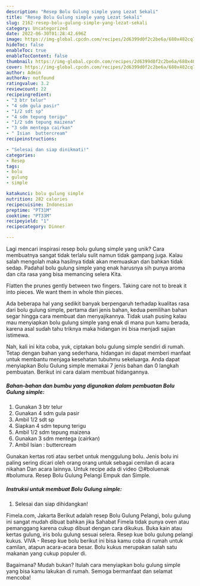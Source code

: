 ```yaml
---
description: "Resep Bolu Gulung simple yang Lezat Sekali"
title: "Resep Bolu Gulung simple yang Lezat Sekali"
slug: 2162-resep-bolu-gulung-simple-yang-lezat-sekali
category: Uncategorized
date: 2022-06-30T01:28:42.696Z
image: https://img-global.cpcdn.com/recipes/2d6399d0f2c2be6a/680x482cq70/bolu-gulung-simple-foto-resep-utama.jpg
hideToc: false
enableToc: true
enableTocContent: false
thumbnail: https://img-global.cpcdn.com/recipes/2d6399d0f2c2be6a/680x482cq70/bolu-gulung-simple-foto-resep-utama.jpg
cover: https://img-global.cpcdn.com/recipes/2d6399d0f2c2be6a/680x482cq70/bolu-gulung-simple-foto-resep-utama.jpg
author: Admin
authorAv: notfound
ratingvalue: 3.2
reviewcount: 22
recipeingredient:
- "3 btr telur"
- "4 sdm gula pasir"
- "1/2 sdt sp"
- "4 sdm tepung terigu"
- "1/2 sdm tepung maizena"
- "3 sdm mentega cairkan"
- " Isian  buttercream"
recipeinstructions:

- "Selesai dan siap dinikmati!"
categories:
- Resep
tags:
- bolu
- gulung
- simple

katakunci: bolu gulung simple 
nutrition: 282 calories
recipecuisine: Indonesian
preptime: "PT31M"
cooktime: "PT33M"
recipeyield: "1"
recipecategory: Dinner

---
```





Lagi mencari inspirasi resep bolu gulung simple yang unik? Cara membuatnya sangat tidak terlalu sulit namun tidak gampang juga. Kalau salah mengolah maka hasilnya tidak akan memuaskan dan bahkan tidak sedap. Padahal bolu gulung simple yang enak harusnya sih punya aroma dan cita rasa yang bisa memancing selera Kita.





Flatten the prunes gently between two fingers. Taking care not to break it into pieces. We want them in whole thin pieces.

Ada beberapa hal yang sedikit banyak berpengaruh terhadap kualitas rasa dari bolu gulung simple, pertama dari jenis bahan, kedua pemilihan bahan segar hingga cara membuat dan menyajikannya. Tidak usah pusing kalau mau menyiapkan bolu gulung simple yang enak di mana pun kamu berada, karena asal sudah tahu triknya maka hidangan ini bisa menjadi sajian istimewa.






Nah, kali ini kita coba, yuk, ciptakan bolu gulung simple sendiri di rumah. Tetap dengan bahan yang sederhana, hidangan ini dapat memberi manfaat untuk membantu menjaga kesehatan tubuhmu sekeluarga. Anda dapat menyiapkan Bolu Gulung simple memakai 7 jenis bahan dan 0 langkah pembuatan. Berikut ini cara dalam membuat hidangannya.

<!--inarticleads1-->

##### Bahan-bahan dan bumbu yang digunakan dalam pembuatan Bolu Gulung simple:

1. Gunakan 3 btr telur
1. Gunakan 4 sdm gula pasir
1. Ambil 1/2 sdt sp
1. Siapkan 4 sdm tepung terigu
1. Ambil 1/2 sdm tepung maizena
1. Gunakan 3 sdm mentega (cairkan)
1. Ambil  Isian : buttercream


Gunakan kertas roti atau serbet untuk menggulung bolu. Jenis bolu ini paling sering dicari oleh orang orang untuk sebagai cemilan di acara nikahan Dan acara lainnya. Untuk recipe ada di video 😉#boluenak #bolumura. Resep Bolu Gulung Pelangi Empuk dan Simple. 

<!--inarticleads2-->

##### Instruksi untuk membuat Bolu Gulung simple:


1. Selesai dan siap dihidangkan!

Fimela.com, Jakarta Berikut adalah resep Bolu Gulung Pelangi, bolu gulung ini sangat mudah dibuat bahkan jika Sahabat Fimela tidak punya oven atau pemanggang karena cukup dibuat dengan cara dikukus. Buka kain atau kertas gulung, iris bolu gulung sesuai selera. Resep kue bolu gulung pelangi kukus. VIVA - Resep kue bolu berikut ini bisa kamu coba di rumah untuk camilan, atapun acara-acara besar. Bolu kukus merupakan salah satu makanan yang cukup populer di. 

Bagaimana? Mudah bukan? Itulah cara menyiapkan bolu gulung simple yang bisa kamu lakukan di rumah. Semoga bermanfaat dan selamat mencoba!
